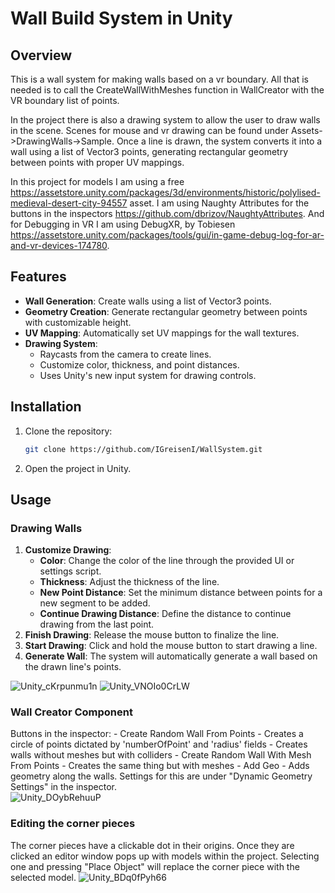 # Wall Build System in Unity

## Overview
This is a wall system for making walls based on a vr boundary. All that is needed is to call the CreateWallWithMeshes function in WallCreator with the VR boundary list of points. 

In the project there is also a drawing system to allow the user to draw walls in the scene. Scenes for mouse and vr drawing can be found under Assets->DrawingWalls->Sample.
Once a line is drawn, the system converts it into a wall using a list of Vector3 points, generating rectangular geometry between points with proper UV mappings.

In this project for models I am using a free https://assetstore.unity.com/packages/3d/environments/historic/polylised-medieval-desert-city-94557 asset.
I am using Naughty Attributes for the buttons in the inspectors https://github.com/dbrizov/NaughtyAttributes.
And for Debugging in VR I am using DebugXR, by Tobiesen https://assetstore.unity.com/packages/tools/gui/in-game-debug-log-for-ar-and-vr-devices-174780.

## Features

- **Wall Generation**: Create walls using a list of Vector3 points.
- **Geometry Creation**: Generate rectangular geometry between points with customizable height.
- **UV Mapping**: Automatically set UV mappings for the wall textures.
- **Drawing System**: 
  - Raycasts from the camera to create lines.
  - Customize color, thickness, and point distances.
  - Uses Unity's new input system for drawing controls.

## Installation

1. Clone the repository:
    ```sh
    git clone https://github.com/IGreisenI/WallSystem.git
    ```
2. Open the project in Unity.

## Usage

### Drawing Walls
1. **Customize Drawing**:
    - **Color**: Change the color of the line through the provided UI or settings script.
    - **Thickness**: Adjust the thickness of the line.
    - **New Point Distance**: Set the minimum distance between points for a new segment to be added.
    - **Continue Drawing Distance**: Define the distance to continue drawing from the last point.
2. **Finish Drawing**: Release the mouse button to finalize the line.
3. **Start Drawing**: Click and hold the mouse button to start drawing a line.
4. **Generate Wall**: The system will automatically generate a wall based on the drawn line's points.

![Unity_cKrpunmu1n](https://github.com/IGreisenI/WallSystem/assets/58489283/0977633b-f264-44ad-8408-15a4c88af996)
![Unity_VNOIo0CrLW](https://github.com/IGreisenI/WallSystem/assets/58489283/f3724755-86d6-42c2-a6a2-e3999d5cb51f)

### Wall Creator Component
Buttons in the inspector:
    - Create Random Wall From Points
      - Creates a circle of points dictated by 'numberOfPoint' and 'radius' fields
      - Creates walls without meshes but with colliders
    - Create Random Wall With Mesh From Points
      - Creates the same thing but with meshes
    - Add Geo
      - Adds geometry along the walls. Settings for this are under "Dynamic Geometry Settings" in the inspector.   
![Unity_DOybRehuuP](https://github.com/IGreisenI/WallSystem/assets/58489283/4607e0d6-053a-4dac-af2d-b07566db0014)

### Editing the corner pieces
The corner pieces have a clickable dot in their origins. Once they are clicked an editor window pops up with models within the project. Selecting one and pressing "Place Object" will replace the corner piece with the selected model.
![Unity_BDq0fPyh66](https://github.com/IGreisenI/WallSystem/assets/58489283/06bcd779-01f0-4769-b08b-a132939b7770)

